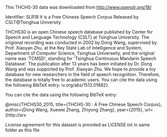 This THCHS-30 data was downloaded from http://www.openslr.org/18/

Identifier: SLR18
It is a Free Chinese Speech Corpus Released by CSLT@Tsinghua University
 
THCHS30 is an open Chinese speech database published by Center for Speech and Language Technology (CSLT) at Tsinghua University. The origional recording was conducted in 2002 by Dong Wang, supervised by Prof. Xiaoyan Zhu, at the Key State Lab of Intelligence and System, Department of Computer Science, Tsinghua Universeity, and the original name was 'TCMSD', standing for 'Tsinghua Continuous Mandarin Speech Database'. The publication after 13 years has been initiated by Dr. Dong Wang and was supported by Prof. Xiaoyan Zhu. We hope to provide a toy database for new researchers in the field of speech recognition. Therefore, the database is totally free to academic users. You can cite the data using the following BibTeX entry:
iv.org/abs/1512.01882}. 

You can cite the data using the following BibTeX entry:

@misc{THCHS30_2015,
  title={THCHS-30 : A Free Chinese Speech Corpus},
  author={Dong Wang, Xuewei Zhang, Zhiyong Zhang},
  year={2015},
  url={http://arx

License agreement for this dataset is provided as LICENSE.txt in same folder as this file. 